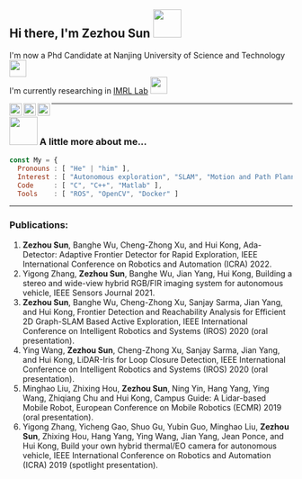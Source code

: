 ## Hi there, I'm Zezhou Sun <img src="https://media.giphy.com/media/mGcNjsfWAjY5AEZNw6/giphy.gif" width="50">

I'm now a Phd Candidate at Nanjing University of Science and Technology <img src="https://media.giphy.com/media/fYSnHlufseco8Fh93Z/giphy.gif" width="30">  
I'm currently researching in [IMRL Lab](https://sites.google.com/view/huikonglab/home) <img src="https://media.giphy.com/media/WUlplcMpOCEmTGBtBW/giphy.gif" width="30">

<a href="https://www.linkedin.com/in/sun-zezhou-孙泽舟-69b1551b2">
    <img align="left" alt="Linkedin" width="22px" src="https://cdn.jsdelivr.net/npm/simple-icons@v3/icons/linkedin.svg" />
</a>
<a href="https://scholar.google.com/citations?user=9ScgH5kAAAAJ&hl=en">
    <img align="left" alt=" Googlescholar" width="22px" src="https://cdn.jsdelivr.net/npm/simple-icons@v3/icons/googlescholar.svg" />
</a>
<a href="https://www.youtube.com/channel/UCa8CO_ifNw6qmroMSPpiHlw">
    <img align="left" alt="Youtube" width="22px" src="https://cdn.jsdelivr.net/npm/simple-icons@v3/icons/youtube.svg" />
</a>

---

### <img src="https://media.giphy.com/media/VgCDAzcKvsR6OM0uWg/giphy.gif" width="50"> A little more about me...

```javascript
const My = {
  Pronouns : [ "He" | "him" ],
  Interest : [ "Autonomous exploration", "SLAM", "Motion and Path Planning"],
  Code     : [ "C", "C++", "Matlab" ],
  Tools    : [ "ROS", "OpenCV", "Docker" ]
```

---

### Publications:

1. **Zezhou Sun**, Banghe Wu, Cheng-Zhong Xu, and Hui Kong, Ada-Detector: Adaptive Frontier Detector for Rapid Exploration, IEEE International Conference on Robotics and Automation (ICRA) 2022.
2. Yigong Zhang, **Zezhou Sun**, Banghe Wu, Jian Yang, Hui Kong, Building a stereo and wide-view hybrid RGB/FIR imaging system for autonomous vehicle, IEEE Sensors Journal 2021.
3. **Zezhou Sun**, Banghe Wu, Cheng-Zhong Xu, Sanjay Sarma, Jian Yang, and Hui Kong, Frontier Detection and Reachability Analysis for Efficient 2D Graph-SLAM Based Active Exploration, IEEE International Conference on Intelligent Robotics and Systems (IROS) 2020 (oral presentation).
4. Ying Wang, **Zezhou Sun**, Cheng-Zhong Xu, Sanjay Sarma, Jian Yang, and Hui Kong, LiDAR-Iris for Loop Closure Detection, IEEE International Conference on Intelligent Robotics and Systems (IROS) 2020 (oral presentation).
5. Minghao Liu, Zhixing Hou, **Zezhou Sun**, Ning Yin, Hang Yang, Ying Wang, Zhiqiang Chu and Hui Kong, Campus Guide: A Lidar-based Mobile Robot, European Conference on Mobile Robotics (ECMR) 2019 (oral presentation).
6. Yigong Zhang, Yicheng Gao, Shuo Gu, Yubin Guo, Minghao Liu, **Zezhou Sun**, Zhixing Hou, Hang Yang, Ying Wang, Jian Yang, Jean Ponce, and Hui Kong, Build your own hybrid thermal/EO camera for autonomous vehicle, IEEE International Conference on Robotics and Automation (ICRA) 2019 (spotlight presentation).
